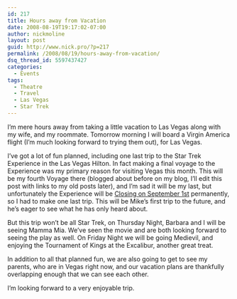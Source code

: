 ```yaml
---
id: 217
title: Hours away from Vacation
date: 2008-08-19T19:17:02-07:00
author: nickmoline
layout: post
guid: http://www.nick.pro/?p=217
permalink: /2008/08/19/hours-away-from-vacation/
dsq_thread_id: 5597437427
categories:
  - Events
tags:
  - Theatre
  - Travel
  - Las Vegas
  - Star Trek
---
```

I&#8217;m mere hours away from taking a little vacation to Las Vegas along with my wife, and my roommate. Tomorrow morning I will board a Virgin America flight (I&#8217;m much looking forward to trying them out), for Las Vegas.

<!--more-->

I&#8217;ve got a lot of fun planned, including one last trip to the Star Trek Experience in the Las Vegas Hilton. In fact making a final voyage to the Experience was my <span class="removed_link" title="http://www.holodeck3.com/event/2008/08/21/holodeck-3-meetup-star-trek-experience">primary reason</span> for visiting Vegas this month. This will be my fourth Voyage there (blogged about before on my blog, I&#8217;ll edit this post with links to my old posts later), and I&#8217;m sad it will be my last, but unfortunately the Experience will be [Closing on September 1st](http://trekmovie.com/2008/06/29/star-trek-the-experience-closing-in-september/) permanently, so I had to make one last trip. This will be Mike&#8217;s first trip to the future, and he&#8217;s eager to see what he has only heard about.

But this trip won&#8217;t be all Star Trek, on Thursday Night, Barbara and I will be seeing Mamma Mia. We&#8217;ve seen the movie and are both looking forward to seeing the play as well. On Friday Night we will be going Medievil, and enjoying the Tournament of Kings at the Excalibur, another great treat.

In addition to all that planned fun, we are also going to get to see my parents, who are in Vegas right now, and our vacation plans are thankfully overlapping enough that we can see each other.

I&#8217;m looking forward to a very enjoyable trip.